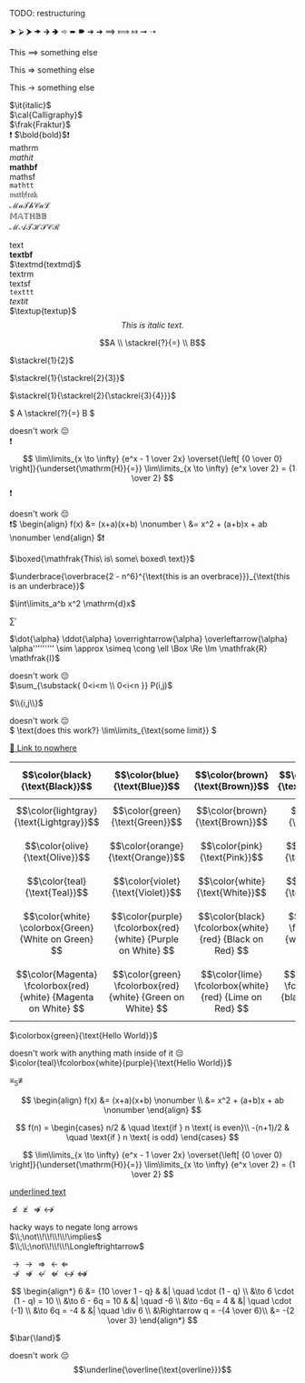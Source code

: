 TODO: restructuring

➤ ⮚ ⮞ 🠞 🡲 🢂 ➾ ➨ 🠶 ➔ ➜ ⟹ ⟾ ⤇ ➞ ➝

This $\implies$ something else

This $\Rightarrow$ something else

This $\to$ something else

$\it{italic}$\
$\cal{Calligraphy}$\
$\frak{Fraktur}$\
❗ $\bold{bold}$❗\
$\mathrm{mathrm}$\
$\mathit{mathit}$\
$\mathbf{mathbf}$\
$\mathsf{mathsf}$\
$\mathtt{mathtt}$\
$\mathfrak{mathfrak}$\
$\mathcal{MaThCaL}$\
$\mathbb{MATHBB}$\
$\mathscr{MATHSCR}$

$\text{text}$\
$\textbf{textbf}$\
$\textmd{textmd}$\
$\textrm{textrm}$\
$\textsf{textsf}$\
$\texttt{texttt}$\
$\textit{textit}$\
$\textup{textup}$
$$\textit{This is italic text.}$$

$$A \\ \stackrel{?}{=} \\ B$$

$\stackrel{1}{2}$

$\stackrel{1}{\stackrel{2}{3}}$

$\stackrel{1}{\stackrel{2}{\stackrel{3}{4}}}$

$
A
\stackrel{?}{=}
B
$

doesn't work 😔\
❗
$$
\lim\limits_{x \to \infty} {e^x - 1 \over 2x}
\overset{\left[ {0 \over 0} \right]}{\underset{\mathrm{H}}{=}}
\lim\limits_{x \to \infty} {e^x \over 2} = {1 \over 2}
$$
❗

doesn't work 😔\
❗$
\begin{align}
 f(x) &= (x+a)(x+b) \nonumber \\
      &= x^2 + (a+b)x + ab \nonumber
\end{align}
$❗

$\boxed{\mathfrak{This\ is\ some\ boxed\ text}}$

$\underbrace{\overbrace{2 - n^6}^{\text{this is an overbrace}}}_{\text{this is an underbrace}}$

$\int\limits_a^b x^2 \mathrm{d}x$

$\sum'$

$\dot{\alpha} \ddot{\alpha} \overrightarrow{\alpha} \overleftarrow{\alpha} \alpha''''''''' \sim \approx \simeq \cong \ell \Box \Re \Im \mathfrak{R} \mathfrak{I}$

doesn't work 😔\
$\sum_{\substack{
  0<i<m \\
  0<i<n
}} P(i,j)$

$\\{i,j\\}$

doesn't work 😔\
$
\text{does this work?}
\lim\limits_{\text{some limit}}
$

[🔗 Link to nowhere](# "A link to nowhere")

| $$\color{black}{\text{Black}}$$ |  $$\color{blue}{\text{Blue}}$$ | $$\color{brown}{\text{Brown}}$$ | $$\color{darkgray}{\text{Darkgray}}$$  | $$\color{gray}{\text{Gray}}$$ |
| ------------- | ------------- | ------------- | ------------- | ------------- |
| $$\color{lightgray}{\text{Lightgray}}$$ |  $$\color{green}{\text{Green}}$$ | $$\color{brown}{\text{Brown}}$$ | $$\color{lime}{\text{Lime}}$$  | $$\color{magenta}{\text{Magenta}}$$ |
| $$\color{olive}{\text{Olive}}$$ |  $$\color{orange}{\text{Orange}}$$ | $$\color{pink}{\text{Pink}}$$ | $$\color{purple}{\text{Purple}}$$  | $$\color{red}{\text{Red}}$$ |
| $$\color{teal}{\text{Teal}}$$ |  $$\color{violet}{\text{Violet}}$$ | $$\color{white}{\text{White}}$$ | $$\color{yellow}{\text{Yellow}}$$  | $$\color{BurntOrange}{\text{Burnt Orange}}$$ |
| $$\color{white} \colorbox{Green} {White on Green} $$   | $$\color{purple} \fcolorbox{red}{white} {Purple on White} $$  | $$\color{black} \fcolorbox{white} {red} {Black on Red} $$   | $$\color{black} \fcolorbox{red}{white} {Black on White} $$ | $$\color{black} \colorbox{BurntOrange} {orange background} $$ |
| $$\color{Magenta} \fcolorbox{red}{white} {Magenta on White} $$ |  $$\color{green} \fcolorbox{red}{white} {Green on White} $$ | $$\color{lime} \fcolorbox{white}{red} {Lime on Red} $$ |$$\color{Orange} \fcolorbox{white}{black} {Orange on Black} $$  | $$\color{blue} \fcolorbox{white}{red} {Blue on White} $$ |

$\colorbox{green}{\text{Hello World}}$

doesn't work with anything math inside of it 😔\
$\color{teal}\fcolorbox{white}{purple}{\text{Hello World}}$

$\equiv_5 \not\equiv$

$$
\begin{align}
 f(x) &= (x+a)(x+b) \nonumber \\
      &= x^2 + (a+b)x + ab \nonumber
\end{align}
$$

$$
f(n) =
\begin{cases}
  n/2       & \quad \text{if } n \text{ is even}\\
  -(n+1)/2  & \quad \text{if } n \text{ is odd}
\end{cases}
$$

$$
\lim\limits_{x \to \infty} {e^x - 1 \over 2x}
\overset{\left[ {0 \over 0} \right]}{\underset{\mathrm{H}}{=}}
\lim\limits_{x \to \infty} {e^x \over 2} = {1 \over 2}
$$

<ins>$\text{underlined text}$</ins>

$\nleq\ngeqslant\nRightarrow\nleftrightarrow$

hacky ways to negate long arrows\
$\\;\not\\!\\!\\!\\!\implies$\
$\\;\\;\not\\!\\!\\!\Longleftrightarrow$

$\to \longrightarrow \Longrightarrow \longleftarrow \Longleftarrow$\
$\nrightarrow \nRightarrow \nleftarrow \nLeftarrow \nleftrightarrow \nLeftrightarrow$

$$
\begin{align*}
  6 &= {10 \over 1 - q}        & &| \quad \cdot (1 - q) \\
  &\to 6 \cdot (1 - q) = 10    \\
  &\to 6 - 6q = 10             & &| \quad -6 \\
  &\to -6q = 4                 & &| \quad \cdot (-1) \\
  &\to 6q = -4                 & &| \quad \div 6 \\
  &\Rightarrow q = -{4 \over 6}\\
  &= -{2 \over 3}
\end{align*}
$$

$\bar{\land}$

doesn't work 😔
$$\underline{\overline{\text{overline}}}$$
